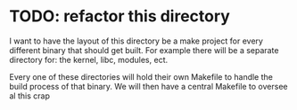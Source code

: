 # TODO: refactor this directory

I want to have the layout of this directory be a make project for every different binary that should get built.
For example there will be a separate directory for: the kernel, libc, modules, ect.

Every one of these directories will hold their own Makefile to handle the build process of that binary. We will 
then have a central Makefile to oversee al this crap
